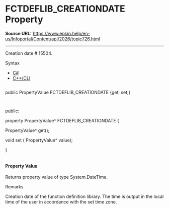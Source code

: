 # FCTDEFLIB_CREATIONDATE Property

**Source URL:** https://www.eplan.help/en-us/Infoportal/Content/api/2026/topic726.html

---

Creation date # 15504.

Syntax

- [C#](#i-syntax-CS)
- [C++/CLI](#i-syntax-CPP2005)

```
```
public PropertyValue FCTDEFLIB_CREATIONDATE {get; set;}
```
```

```
```
public:

property PropertyValue^ FCTDEFLIB_CREATIONDATE {

   PropertyValue^ get();

   void set (    PropertyValue^ value);

}
```
```

#### Property Value

Returns property value of type System.DateTime.

Remarks

Creation date of the function definition library. The time is output in the local time of the user in accordance with the set time zone.
